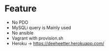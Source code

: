 # Feature
- No PDO
- MySQLi query is Mainly used
- No ansible
- Vagrant with provision.sh
- Heroku -> https://deeheetter.herokuapp.com/